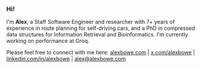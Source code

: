 <!-- <img align="left" src="https://www.alexbowe.com/content/images/size/w256/2021/12/IMG_8283-4.jpg" width="14%"> -->

### Hi!

I'm **Alex**, a Staff Software Engineer and researcher with 7+ years of experience in route planning for self-driving cars, and a PhD in compressed data structures for Information Retrieval and Bioinformatics. I'm currently working on performance at Groq.

Please feel free to connect with me here: [alexbowe.com](https://alexbowe.com) | [x.com/alexbowe](https://x.com/alexbowe) | [linkedin.com/in/alexbowe](https://linkedin.com/in/alexbowe) | [alex@alexbowe.com](mailto:alex@alexbowe.com)

<!-- introduction and background -->
<!-- add key blog posts -->

<!--

- 🔭 I’m currently working on ...
- 🌱 I’m currently learning ...
- 👯 I’m looking to collaborate on ...
- 🤔 I’m looking for help with ...
- 💬 Ask me about ...
- 📫 How to reach me: ...
- 😄 Pronouns: ...
- ⚡ Fun fact: ...
-->
